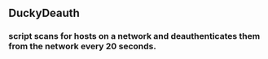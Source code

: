 ## DuckyDeauth 
### script scans for hosts on a network and deauthenticates them from the network every 20 seconds.
